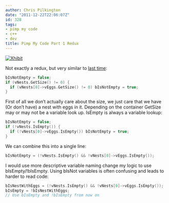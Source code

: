 ```yaml
---
author: Chris Pilkington
date: "2011-12-22T22:06:07Z"
id: 328
tags:
- pimp my code
- c++
- dev
title: Pimp My Code Part 1 Redux
---
```


[![Xhibit](/blog/wp-content/uploads/2011/12/20498215.jpg "Xhibit")](http://en.wikipedia.org/wiki/Pimp_My_Ride)

Not exactly a redux, but very similar to [last time](/blog/2011/12/17/pimp-my-code-part-1/ "Pimp My Code Part 1"):

```cpp
bIsNotEmpty = false;
if (vNests.GetSize() != 0) {
  if (vNests[0]->vEggs.GetSize() != 0) bIsNotEmpty = true;
}
```

First of all we don’t actually care about the size, we just care that we have (Or don’t have) a nest with eggs in it. Depending on the container GetSize may or may not be a variable look up. IsEmpty is always a variable lookup:

```cpp
bIsNotEmpty = false;
if (!vNests.IsEmpty()) {
  if (!vNests[0]->vEggs.IsEmpty()) bIsNotEmpty = true;
}
```

We can combine this into a single line:

```cpp
bIsNotEmpty = (!vNests.IsEmpty() && !vNests[0]->vEggs.IsEmpty());
```

I would use more descriptive variable naming change my logic to use bIsEmpty/!bIsEmpty. Using bIsNot variables is often confusing and leads to harder to read code:

```cpp
bIsNestWithEggs = (!vNests.IsEmpty() && !vNests[0]->vEggs.IsEmpty());
bIsEmpty = !bIsNestWithEggs;
// Use bIsEmpty and !bIsEmpty from now on
```